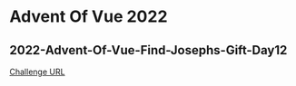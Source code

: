 # Advent Of Vue 2022

## 2022-Advent-Of-Vue-Find-Josephs-Gift-Day12

[Challenge URL](https://github.com/Advent-Of-Vue/2022-find-josephs-gift)
